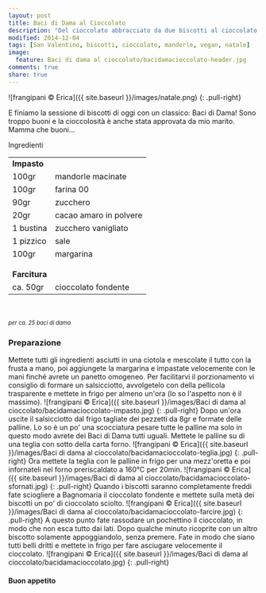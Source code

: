 ```yaml
---
layout: post
title: Baci di Dama al Cioccolato
description: "Del cioccolato abbracciato da due biscotti al cioccolato..."
modified: 2014-12-04
tags: [San Valentino, biscotti, cioccolato, mandorle, vegan, natale]
image:
  feature: Baci di dama al cioccolato/bacidamacioccolato-header.jpg
comments: true
share: true
---
```


![frangipani © Erica]({{ site.baseurl }}/images/natale.png)
{: .pull-right}

E finiamo la sessione di biscotti di oggi con un classico: Baci di Dama! Sono troppo buoni e la cioccolosità è anche stata approvata da mio marito. Mamma che buoni...


<div class="ingredients">
  <div class="ingredients-title">Ingredienti</div>
  <table>
    <tbody>
      <tr>
        <td colspan="2"><b>Impasto</b></td>
      </tr>
      <tr>
        <td>100gr</td>
        <td>mandorle macinate</td>
      </tr>
      <tr>
        <td>100gr</td>
        <td>farina 00</td>
      </tr>
      <tr>
        <td>90gr</td>
        <td>zucchero</td>
      </tr>
      <tr>
        <td>20gr</td>
        <td>cacao amaro in polvere</td>
      </tr>
      <tr>
        <td>1 bustina</td>
        <td>zucchero vanigliato</td>
      </tr>
      <tr>
        <td>1 pizzico</td>
        <td>sale</td>
      </tr>
      <tr>
        <td>100gr</td>
        <td>margarina</td>
      </tr>
      <tr style="height: 15px;"></tr>
      <tr>          
        <td colspan="2"><b>Farcitura</b></td>
      </tr>      
      <tr>
        <td>ca. 50gr</td>
        <td>cioccolato fondente</td>     
      </tr>
    </tbody>
  </table>
  <br></br>
  <i class="pull-right" style="font-size: 80%;">per ca. 25 baci di dama</i>
</div>


<h3>
  <font color="grey">
    <i class="icon-cogs"></i>
  </font> Preparazione
</h3>

Mettete tutti gli ingredienti asciutti in una ciotola e mescolate il tutto con la frusta a mano, poi aggiungete la margarina e impastate velocemente con le mani finché avrete un panetto omogeneo. Per facilitarvi il porzionamento vi consiglio di formare un salsicciotto, avvolgetelo con della pellicola trasparente e mettete in frigo per almeno un'ora (lo so l'aspetto non è il massimo). 
![frangipani © Erica]({{ site.baseurl }}/images/Baci di dama al cioccolato/bacidamacioccolato-impasto.jpg)
{: .pull-right}
Dopo un'ora uscite il salsicciotto dal frigo tagliate dei pezzetti da 8gr e formate delle palline. Lo so è un po' una scocciatura pesare tutte le palline ma solo in questo modo avrete dei Baci di Dama tutti uguali. Mettete le palline su di una teglia con sotto della carta forno.
![frangipani © Erica]({{ site.baseurl }}/images/Baci di dama al cioccolato/bacidamacioccolato-teglia.jpg)
{: .pull-right}
Ora mettete la teglia con le palline in frigo per una mezz'oretta e poi infornateli nel forno preriscaldato a 160°C per 20min.
![frangipani © Erica]({{ site.baseurl }}/images/Baci di dama al cioccolato/bacidamacioccolato-sfornati.jpg)
{: .pull-right}
Quando i biscotti saranno completamente freddi fate sciogliere a Bagnomaria il cioccolato fondente e mettete sulla metà dei biscotti un po' di cioccolato sciolto. 
![frangipani © Erica]({{ site.baseurl }}/images/Baci di dama al cioccolato/bacidamacioccolato-farcire.jpg)
{: .pull-right}
A questo punto fate rassodare un pochettino il cioccolato, in modo che non esca tutto dai lati. Dopo qualche minuto ricoprite con un altro biscotto solamente appoggiandolo, senza premere. Fate in modo che siano tutti belli dritti e mettete in frigo per fare asciugare velocemente il cioccolato.
![frangipani © Erica]({{ site.baseurl }}/images/Baci di dama al cioccolato/bacidamacioccolato.jpg)
{: .pull-right}

<h4>Buon appetito
  <font color="red">
    <i class="icon-smile"></i>
  </font>
</h4>
